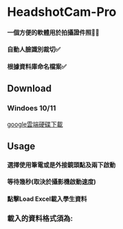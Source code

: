 # HeadshotCam-Pro
#### 一個方便的軟體用於拍攝證件照🙍‍♂️

#### 自動人臉識別裁切✅ 
#### 根據資料庫命名檔案✅

## Download
### Windoes 10/11
<a href="https://drive.google.com/drive/folders/1cJlOJsc8zKpd9DJmg0tGiuCi3sXTXrx7?usp=sharing" class="button">google雲端硬碟下載</a>
## Usage
#### 選擇使用筆電或是外接鏡頭點及兩下啟動
#### 等待幾秒(取決於攝影機啟動速度)
#### 點擊Load Excel載入學生資料
### 載入的資料格式須為:



